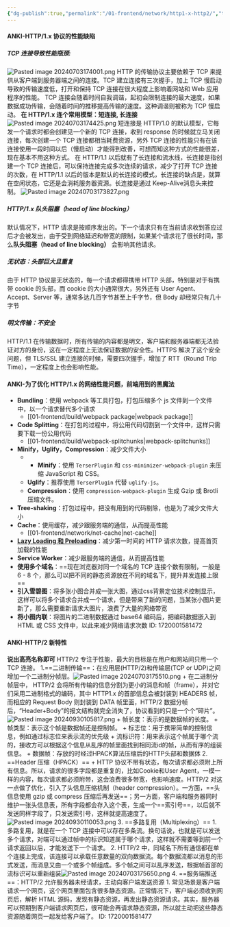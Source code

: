 ```yaml
---
{"dg-publish":true,"permalink":"/01-frontend/network/http1-x-http2/","tags":["http","network"],"created":"2024-09-30T11:07:25.000+08:00","updated":"2024-12-02T14:57:58.247+08:00"}
---
```


#### ANKI-HTTP/1.x 协议的性能缺陷
##### **TCP 连接导致性能瓶颈**:
![Pasted image 20240703174001.png](/img/user/attachments/Pasted%20image%2020240703174001.png)
HTTP 的传输协议主要依赖于 TCP 来提供从客户端到服务器端之间的连接。TCP 建立连接有三次握手，加上 TCP 慢启动导致的传输速度低，打开和保持 TCP 连接在很大程度上影响着网站和 Web 应用程序的性能。
TCP 连接会随着时间自我调谐，起初会限制连接的最大速度，如果数据成功传输，会随着时间的推移提高传输的速度。这种调谐则被称为 TCP 慢启动。
**在 HTTP/1.x 连个常用模型：短连接, 长连接**
![Pasted image 20240703174425.png](/img/user/attachments/Pasted%20image%2020240703174425.png)
短连接是 HTTP/1.0 的默认模型，它每发一个请求时都会创建见一个新的 TCP 连接，收到 response 的时候就立马关闭连接，每次创建一个 TCP 连接都相当耗费资源，另外 TCP 连接的性能只有在该连接使用一段时间以后（慢启动）才能得到改善，可想而知这种方式的性能很差，现在基本不用这种方式。
在 HTTP/1.1 以后就有了长连接和流水线，长连接是指创建一个 TCP 连接后，可以保持连接完成多次连续的请求，减少了打开 TCP 连接的次数，在 HTTP/1.1 以后的版本是默认的长连接的模式，长连接的缺点是，就算在空闲状态，它还是会消耗服务器资源。长连接是通过 Keep-Alive消息头来控制。
![Pasted image 20240703173827.png](/img/user/attachments/Pasted%20image%2020240703173827.png)

##### HTTP/1.x 队头阻塞（head of line blocking）
默认情况下，HTTP 请求是按顺序发出的。下一个请求只有在当前请求收到答应过后才会被发出，由于受到网络延迟和带宽的限制，如果某个请求花了很长时间，那么**队头阻塞（head of line blocking）** 会影响其他请求。
##### 无状态：头部巨大且重复
由于 HTTP 协议是无状态的，每一个请求都得携带 HTTP 头部，特别是对于有携带 cookie 的头部，而 cookie 的大小通常很大，另外还有 User Agent、Accept、Server 等，通常多达几百字节甚至上千字节，但 Body 却经常只有几十字节
##### 明文传输：不安全
HTTP/1.1 在传输数据时，所有传输的内容都是明文，客户端和服务器端都无法验证对方的身份，这在一定程度上无法保证数据的安全性。HTTPS 解决了这个安全问题，但 TLS/SSL 建立连接的时候，需要四次握手，增加了 RTT（Round Trip Time），一定程度上也会影响性能。
#### ANKI-为了优化 HTTP/1.x 的网络性能问题，前端用到的黑魔法
- **Bundling**：使用 webpack 等工具打包，打包压缩多个 js 文件到一个文件中，以一个请求替代多个请求
	- [[01-frontend/build/webpack package\|webpack package]]
- **Code Splitting**：在打包的过程中，将公用代码切割到一个文件中，这样只需要下载一份公用代码
	- [[01-frontend/build/webpack-splitchunks\|webpack-splitchunks]]
- **Minify，Uglify，Compression**：减少文件大小
	- - **Minify**：使用 `TerserPlugin` 和 `css-minimizer-webpack-plugin` 来压缩 JavaScript 和 CSS。
	- **Uglify**：推荐使用 `TerserPlugin` 代替 `uglify-js`。
	- **Compression**：使用 `compression-webpack-plugin` 生成 Gzip 或 Brotli 压缩文件。
- **Tree-shaking**：打包过程中，把没有用到的代码剔除，也是为了减少文件大小
- **Cache**：使用缓存，减少跟服务端的通信，从而提高性能
	- [[01-frontend/network/net-cache\|net-cache]]
- [**Lazy Loading 和 Preloading**](https://juejin.cn/post/7156891337004941343?from=search-suggest)：减少第一时间的 HTTP 请求次数，提高首页加载的性能
- **Service Worker**：减少跟服务端的通信，从而提高性能
- **使用多个域名**：==现在浏览器对同一个域名的 TCP 连接个数有限制，一般是 6 - 8 个，那么可以把不同的静态资源放在不同的域名下，提升并发连接上限==
- **引入雪碧图**：将多张小图合并成一张大图，通过css背景定位技术控制显示，这样可以将多个请求合并成一个请求，但是带来了新的问题，当某张小图片更新了，那么需要重新请求大图片，浪费了大量的网络带宽
- **将小图内联**：将图片的二进制数据通过 base64 编码后，把编码数据嵌入到 HTML 或 CSS 文件中，以此来减少网络请求次数
ID: 1720001581472

#### ANKI-HTTP/2 新特性
**说出高亮名称即可**
HTTP/2 专注于性能，最大的目标是在用户和网站间只用一个 TCP 连接。
1.==二进制传输==：在应用层(HTTP/2)和传输层(TCP or UDP)之间增加一个二进制分帧层。![Pasted image 20240703175510.png](/img/user/attachments/Pasted%20image%2020240703175510.png)
	+ 在二进制分帧层中， HTTP/2 会将所有传输的信息分割为更小的消息和帧（frame），并对它们采用二进制格式的编码，其中 HTTP1.x 的首部信息会被封装到 HEADERS 帧，而相应的 Request Body 则封装到 DATA 帧里面，HTTP/2 数据分帧后，“Header+Body”的报文结构就完全消失了，协议看到的只是一个个”碎片”。![Pasted image 20240930105817.png](/img/user/attachments/Pasted%20image%2020240930105817.png)
	+ 帧长度：表示的是数据帧的长度。
	+  帧类型：表示这个帧是数据帧还是控制帧。
	+ 标志位：用于携带简单的控制信息，例如通过标志位来表示流的优先级
	+ 流标识符：用来表示这个帧属于哪个流的，接收方可以根据这个信息从乱序的帧里面找到相同流id的帧，从而有序的组装信息。
	+ 数据帧：存放的时经过HPACK算法压缩后的HTTP头部和数据体
2. ==Header 压缩（HPACK）==
	+ HTTP 协议不带有状态，每次请求都必须附上所有信息。所以，请求的很多字段都是重复的，比如Cookie和User Agent，一模一样的内容，每次请求都必须附带，这会浪费很多带宽，也影响速度。HTTP/2 对这一点做了优化，引入了头信息压缩机制（header compression）。一方面，==头信息使用 gzip 或 compress 压缩后再发送==；另一方面，客户端和服务器同时维护一张头信息表，所有字段都会存入这个表，生成一个==索引号==，以后就不发送同样字段了，只发送索引号，这样就提高速度了。![Pasted image 20240930110053.png](/img/user/attachments/Pasted%20image%2020240930110053.png)
3. ==多路复用（Multiplexing）==
	1. 多路复用，就是在一个 TCP 连接中可以存在多条流。换句话说，也就是可以发送多个请求，对端可以通过帧中的标识知道属于哪个请求，这样就不需要等到前一个请求返回以后，才能发送下一个请求。
	2. HTTP/2 中，同域名下所有通信都在单个连接上完成，该连接可以承载任意数量的双向数据流。每个数据流都以消息的形式发送，而消息又由一个或多个帧组成。多个帧之间可以乱序发送，根据帧首部的流标识可以重新组装![Pasted image 20240703175650.png](/img/user/attachments/Pasted%20image%2020240703175650.png)
4. ==服务端推送==：HTTP/2 允许服务器未经请求，主动向客户端发送资源
	1. 常见场景是客户端请求一个网页，这个网页里面包含很多静态资源。正常情况下，客户端必须收到网页后，解析 HTML 源码，发现有静态资源，再发出静态资源请求。其实，服务器可以预期到客户端请求网页后，很可能会再请求静态资源，所以就主动把这些静态资源随着网页一起发给客户端了。
ID: 1720001581477
